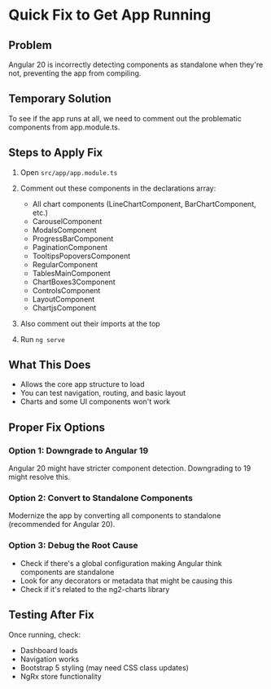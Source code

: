 # Quick Fix to Get App Running

## Problem
Angular 20 is incorrectly detecting components as standalone when they're not, preventing the app from compiling.

## Temporary Solution
To see if the app runs at all, we need to comment out the problematic components from app.module.ts.

## Steps to Apply Fix

1. Open `src/app/app.module.ts`

2. Comment out these components in the declarations array:
   - All chart components (LineChartComponent, BarChartComponent, etc.)
   - CarouselComponent
   - ModalsComponent  
   - ProgressBarComponent
   - PaginationComponent
   - TooltipsPopoversComponent
   - RegularComponent
   - TablesMainComponent
   - ChartBoxes3Component
   - ControlsComponent
   - LayoutComponent
   - ChartjsComponent

3. Also comment out their imports at the top

4. Run `ng serve`

## What This Does
- Allows the core app structure to load
- You can test navigation, routing, and basic layout
- Charts and some UI components won't work

## Proper Fix Options

### Option 1: Downgrade to Angular 19
Angular 20 might have stricter component detection. Downgrading to 19 might resolve this.

### Option 2: Convert to Standalone Components
Modernize the app by converting all components to standalone (recommended for Angular 20).

### Option 3: Debug the Root Cause
- Check if there's a global configuration making Angular think components are standalone
- Look for any decorators or metadata that might be causing this
- Check if it's related to the ng2-charts library

## Testing After Fix
Once running, check:
- Dashboard loads
- Navigation works
- Bootstrap 5 styling (may need CSS class updates)
- NgRx store functionality